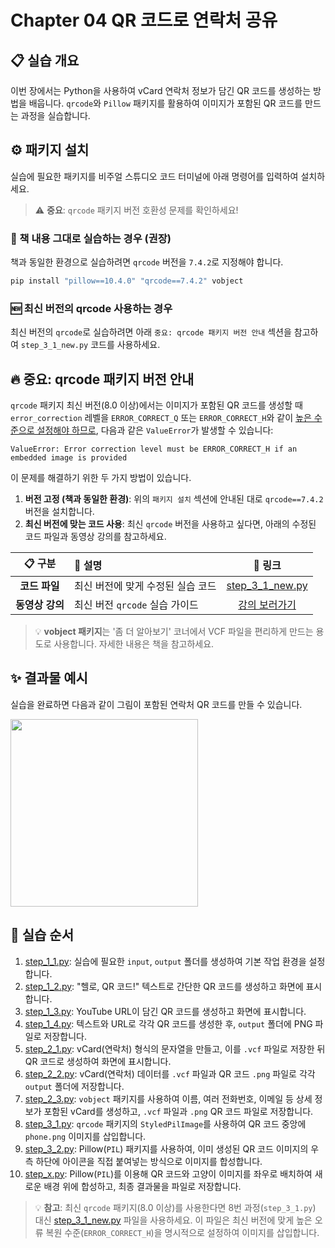 # Chapter 04 QR 코드로 연락처 공유

## 📋 실습 개요
이번 장에서는 Python을 사용하여 vCard 연락처 정보가 담긴 QR 코드를 생성하는 방법을 배웁니다. `qrcode`와 `Pillow` 패키지를 활용하여 이미지가 포함된 QR 코드를 만드는 과정을 실습합니다.

## ⚙️ 패키지 설치
실습에 필요한 패키지를 비주얼 스튜디오 코드 터미널에 아래 명령어를 입력하여 설치하세요.

> ⚠️ **중요**: `qrcode` 패키지 버전 호환성 문제를 확인하세요!

### 📖 책 내용 그대로 실습하는 경우 (권장)
책과 동일한 환경으로 실습하려면 `qrcode` 버전을 `7.4.2`로 지정해야 합니다.
```bash
pip install "pillow==10.4.0" "qrcode==7.4.2" vobject
```

### 🆕 최신 버전의 qrcode 사용하는 경우
최신 버전의 `qrcode`로 실습하려면 아래 `중요: qrcode 패키지 버전 안내` 섹션을 참고하여 `step_3_1_new.py` 코드를 사용하세요.

## 🔥 중요: qrcode 패키지 버전 안내
`qrcode` 패키지 최신 버전(8.0 이상)에서는 이미지가 포함된 QR 코드를 생성할 때 `error_correction` 레벨을 `ERROR_CORRECT_Q` 또는 `ERROR_CORRECT_H`와 같이 [높은 수준으로 설정해야 하므로](https://pypi.org/project/qrcode/), 다음과 같은 `ValueError`가 발생할 수 있습니다:

```
ValueError: Error correction level must be ERROR_CORRECT_H if an embedded image is provided
```

이 문제를 해결하기 위한 두 가지 방법이 있습니다.

1.  **버전 고정 (책과 동일한 환경)**: 위의 `패키지 설치` 섹션에 안내된 대로 `qrcode==7.4.2` 버전을 설치합니다.
2.  **최신 버전에 맞는 코드 사용**: 최신 `qrcode` 버전을 사용하고 싶다면, 아래의 수정된 코드 파일과 동영상 강의를 참고하세요.

| 📋 구분 | 📝 설명 | 🔗 링크 |
|:---:|:---|:---:|
| **코드 파일** | 최신 버전에 맞게 수정된 실습 코드 | [step_3_1_new.py](step_3_1_new.py) |
| **동영상 강의** | 최신 버전 `qrcode` 실습 가이드 | [강의 보러가기](https://www.youtube.com/watch?v=IpgPhZh4kXE&list=PLID7cC3lN2TF4D1uUL3gYoK6VE7WlorbQ&index=31&t=376s) |

> 💡 **vobject 패키지**는 '좀 더 알아보기' 코너에서 VCF 파일을 편리하게 만드는 용도로 사용합니다. 자세한 내용은 책을 참고하세요.

## ✨ 결과물 예시
실습을 완료하면 다음과 같이 그림이 포함된 연락처 QR 코드를 만들 수 있습니다.

<img src="https://raw.githubusercontent.com/himoon/gopython/refs/heads/main/ch_04/output/step_x.png" width="300">


## 🚀 실습 순서
1.  [step_1_1.py](step_1_1.py): 실습에 필요한 `input`, `output` 폴더를 생성하여 기본 작업 환경을 설정합니다.
2.  [step_1_2.py](step_1_2.py): "헬로, QR 코드!" 텍스트로 간단한 QR 코드를 생성하고 화면에 표시합니다.
3.  [step_1_3.py](step_1_3.py): YouTube URL이 담긴 QR 코드를 생성하고 화면에 표시합니다.
4.  [step_1_4.py](step_1_4.py): 텍스트와 URL로 각각 QR 코드를 생성한 후, `output` 폴더에 PNG 파일로 저장합니다.
5.  [step_2_1.py](step_2_1.py): vCard(연락처) 형식의 문자열을 만들고, 이를 `.vcf` 파일로 저장한 뒤 QR 코드로 생성하여 화면에 표시합니다.
6.  [step_2_2.py](step_2_2.py): vCard(연락처) 데이터를 `.vcf` 파일과 QR 코드 `.png` 파일로 각각 `output` 폴더에 저장합니다.
7.  [step_2_3.py](step_2_3.py): `vobject` 패키지를 사용하여 이름, 여러 전화번호, 이메일 등 상세 정보가 포함된 vCard를 생성하고, `.vcf` 파일과 `.png` QR 코드 파일로 저장합니다.
8.  [step_3_1.py](step_3_1.py): `qrcode` 패키지의 `StyledPilImage`를 사용하여 QR 코드 중앙에 `phone.png` 이미지를 삽입합니다.
9.  [step_3_2.py](step_3_2.py): Pillow(`PIL`) 패키지를 사용하여, 이미 생성된 QR 코드 이미지의 우측 하단에 아이콘을 직접 붙여넣는 방식으로 이미지를 합성합니다.
10. [step_x.py](step_x.py): Pillow(`PIL`)를 이용해 QR 코드와 고양이 이미지를 좌우로 배치하여 새로운 배경 위에 합성하고, 최종 결과물을 파일로 저장합니다.

> 💡 **참고**: 최신 `qrcode` 패키지(8.0 이상)를 사용한다면 8번 과정(`step_3_1.py`) 대신 [step_3_1_new.py](step_3_1_new.py) 파일을 사용하세요. 이 파일은 최신 버전에 맞게 높은 오류 복원 수준(`ERROR_CORRECT_H`)을 명시적으로 설정하여 이미지를 삽입합니다.